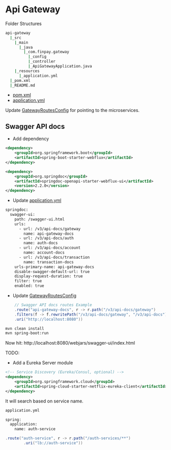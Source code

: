 # Api Gateway
Folder Structures
```bash
api-gateway
  |_src
    |_main
      |_java
        |_com.finpay.gateway
          |_config
          |_controller
          |_ApiGatewayApplication.java
    |_resources
      |_application.yml
  |_pom.xml
  |_README.md
```
- [pom.xml](./pom.xml)
- [application.yml](./src/main/resources/application.yml)

Update [GatewayRoutesConfig](./src/main/java/com/finpay/gateway/config/GatewayRoutesConfig.java) for pointing to the microservices.

## Swagger API docs
- Add dependency
```xml
<dependency>
    <groupId>org.springframework.boot</groupId>
    <artifactId>spring-boot-starter-webflux</artifactId>
</dependency>

<dependency>
    <groupId>org.springdoc</groupId>
    <artifactId>springdoc-openapi-starter-webflux-ui</artifactId>
    <version>2.2.0</version>
</dependency>
```
- Update [application.yml](./src/main/resources/application.yml)
```bash
springdoc:
  swagger-ui:
    path: /swagger-ui.html
    urls:
      - url: /v3/api-docs/gateway
        name: api-gateway-docs
      - url: /v3/api-docs/auth
        name: auth-docs
      - url: /v3/api-docs/account
        name: account-docs
      - url: /v3/api-docs/transaction
        name: transaction-docs
    urls-primary-name: api-gateway-docs
    disable-swagger-default-url: true
    display-request-duration: true
    filter: true
    enabled: true 
```
- Update [GatewayRoutesConfig](./src/main/java/com/finpay/gateway/config/GatewayRoutesConfig.java)
```java
    // Swagger API docs routes Example
    .route("api-gateway-docs", r -> r.path("/v3/api-docs/gateway")
    .filters(f -> f.rewritePath("/v3/api-docs/gateway", "/v3/api-docs"))
    .uri("http://localhost:8080"))
```

```bash
mvn clean install
mvn spring-boot:run
```
Now hit: http://localhost:8080/webjars/swagger-ui/index.html

TODO:
- Add a Eureka Server module
```xml
<!-- Service Discovery (Eureka/Consul, optional) -->
<dependency>
    <groupId>org.springframework.cloud</groupId>
    <artifactId>spring-cloud-starter-netflix-eureka-client</artifactId>
</dependency>
```
It will search based on service name.
```bash
application.yml

spring:
  application:
    name: auth-service
```
```java
.route("auth-service", r -> r.path("/auth-services/**")
        .uri("lb://auth-service"))
```